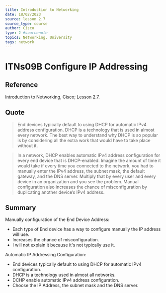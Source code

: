 ```yaml
---
title: Introduction to Networking
date: 18/02/2023
source: lesson 2.7
source_type: course
author: Cisco
type: 2 #sourcenote
topics: Networking, University
tags: network
---
```

# ITNs09B Configure IP Addressing

## **Reference**
Introduction to Networking, Cisco; Lesson 2.7.

## **Quote**
> End devices typically default to using DHCP for automatic IPv4 address configuration. DHCP is a technology that is used in almost every network. The best way to understand why DHCP is so popular is by considering all the extra work that would have to take place without it.

> In a network, DHCP enables automatic IPv4 address configuration for every end device that is DHCP-enabled. Imagine the amount of time it would take if every time you connected to the network, you had to manually enter the IPv4 address, the subnet mask, the default gateway, and the DNS server. Multiply that by every user and every device in an organization and you see the problem. Manual configuration also increases the chance of misconfiguration by duplicating another device’s IPv4 address.

## **Summary**

Manually configuration of the End Device Address:
- Each type of End device has a way to configure manually the IP address will use.
- Increases the chance of misconfiguration.
- I will not explain it because it's not typically use it.

Automatic IP Addressing Configuration:
- End devices typically default to using DHCP for automatic IPv4 configuration.
- DHCP is a technology used in almost all networks.
- DCHP enable automatic IPv4 address configuration.
- Choose the IP Address, the subnet mask and the DNS server.